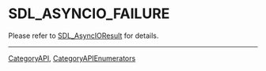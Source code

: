 # SDL_ASYNCIO_FAILURE

Please refer to [SDL_AsyncIOResult](SDL_AsyncIOResult) for details.

----
[CategoryAPI](CategoryAPI), [CategoryAPIEnumerators](CategoryAPIEnumerators)

